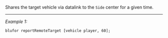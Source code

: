 Shares the target vehicle via datalink to the `Side` center for a given time.


---
*Example 1:*
```sqf
blufor reportRemoteTarget [vehicle player, 60];
```